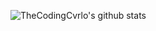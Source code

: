 ![TheCodingCvrlo's github stats](https://github-readme-stats.vercel.app/api?username=thecodingcvrlo&show_icons=true&hide_border=true&theme=dark)

<!---
TheCodingCvrlo/TheCodingCvrlo is a ✨ special ✨ repository because its `README.md` (this file) appears on your GitHub profile.
You can click the Preview link to take a look at your changes.
--->
